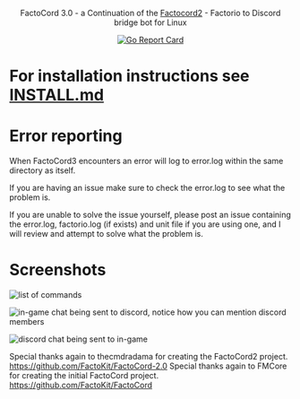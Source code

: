 <p align="center">FactoCord 3.0 - a Continuation of the <a href="https://github.com/thecmdradama/FactoCord-2.0">Factocord2</a> - Factorio to Discord bridge bot for Linux</p>
<p align="center">
<a href="https://goreportcard.com/report/github.com/thecmdradama/FactoCord-2.0"><img src="https://goreportcard.com/badge/github.com/thecmdradama/FactoCord-2.0" alt="Go Report Card"></a>
</p>

# For installation instructions see [INSTALL.md](https://github.com/maxsupermanhd/FactoCord-3.0/blob/master/INSTALL.md)

# Error reporting

When FactoCord3 encounters an error will log to error.log within the same directory as itself.

If you are having an issue make sure to check the error.log to see what the problem is.

If you are unable to solve the issue yourself, please post an issue containing the error.log, factorio.log (if exists) and unit file if you are using one, and I will review and attempt to solve what the problem is.

# Screenshots

<p><img src="https://i.imgur.com/nrPMtBK.png" alt="list of commands"></p>
<p><img src="http://i.imgur.com/dztOTrk.png" alt="in-game chat being sent to discord, notice how you can mention discord members"></p>
<p><img src="http://i.imgur.com/Npl0vBb.png" alt="discord chat being sent to in-game"></p>


Special thanks again to thecmdradama for creating the FactoCord2 project. https://github.com/FactoKit/FactoCord-2.0
Special thanks again to FMCore for creating the initial FactoCord project. https://github.com/FactoKit/FactoCord
